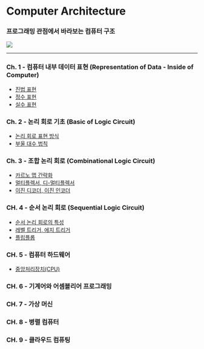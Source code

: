 # Computer Architecture
### 프로그래밍 관점에서 바라보는 컴퓨터 구조
<img src = "https://user-images.githubusercontent.com/58673491/188119463-565ce04d-3038-49b5-80d6-fd01de49cd09.png"/>

- - -

### Ch. 1 - 컴퓨터 내부 데이터 표현 (Representation of Data - Inside of Computer) 
* [진법 표현](https://kangdy25.tistory.com/46?category=1040262) 
* [정수 표현](https://kangdy25.tistory.com/50?category=1040262) 
* [실수 표현](https://kangdy25.tistory.com/51?category=1040262)
### Ch. 2 - 논리 회로 기초 (Basic of Logic Circuit)
* [논리 회로 표현 방식](https://kangdy25.tistory.com/55)
* [부울 대수 법칙](https://kangdy25.tistory.com/59?category=1040262)
### Ch. 3 - 조합 논리 회로 (Combinational Logic Circuit)
* [카르노 맵 간략화](https://kangdy25.tistory.com/61?category=1040262) 
* [멀티플렉서, 디-멀티플렉서](https://kangdy25.tistory.com/64?category=1040262) 
* [이진 디코더, 이진 인코더](https://kangdy25.tistory.com/65)
### CH. 4 - 순서 논리 회로 (Sequential Logic Circuit)
* [순서 논리 회로의 특성](https://kangdy25.tistory.com/68)
* [레벨 트리거, 에지 트리거](https://kangdy25.tistory.com/70)
* [플립플롭](https://kangdy25.tistory.com/71?category=1040262)
### CH. 5 - 컴퓨터 하드웨어
* [중앙처리장치(CPU)](https://kangdy25.tistory.com/109)
### CH. 6 - 기계어와 어셈블리어 프로그래밍

### CH. 7 - 가상 머신

### CH. 8 - 병렬 컴퓨터

### CH. 9 - 클라우드 컴퓨팅
